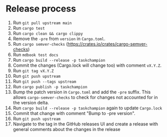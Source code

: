 # Release process

1. Run `git pull upstream main`
1. Run `cargo test`
1. Run `cargo clean && cargo clippy`
1. Remove the `-pre` from `version` in `Cargo.toml`.
1. Run `cargo semver-checks` (https://crates.io/crates/cargo-semver-checks)
1. Run `mdbook test docs`
1. Run `cargo build --release -p taskchampion`
1. Commit the changes (Cargo.lock will change too) with comment `vX.Y.Z`.
1. Run `git tag vX.Y.Z`
1. Run `git push upstream`
1. Run `git push --tags upstream`
1. Run `cargo publish -p taskchampion`
1. Bump the patch version in `Cargo.toml` and add the `-pre` suffix. This allows `cargo-semver-checks` to check for changes not accounted for in the version delta.
1. Run `cargo build --release -p taskchampion` again to update `Cargo.lock`
1. Commit that change with comment "Bump to -pre version".
1. Run `git push upstream`
1. Navigate to the tag in the GitHub releases UI and create a release with general comments about the changes in the release
